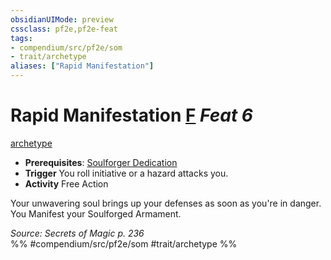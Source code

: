 ```yaml
---
obsidianUIMode: preview
cssclass: pf2e,pf2e-feat
tags:
- compendium/src/pf2e/som
- trait/archetype
aliases: ["Rapid Manifestation"]
---
```

# Rapid Manifestation  [F](/rules/core-rulebook/chapter-9-playing-the-game.md#Actions "Free Action") *Feat 6*  
[archetype](/rules/traits/archetype.md)  

- **Prerequisites**: [Soulforger Dedication](/compendium/feats/soulforger-dedication-som.md)
- **Trigger** You roll initiative or a hazard attacks you.
- **Activity** Free Action

Your unwavering soul brings up your defenses as soon as you're in danger. You Manifest your Soulforged Armament.

*Source: Secrets of Magic p. 236*  
%% #compendium/src/pf2e/som #trait/archetype %%